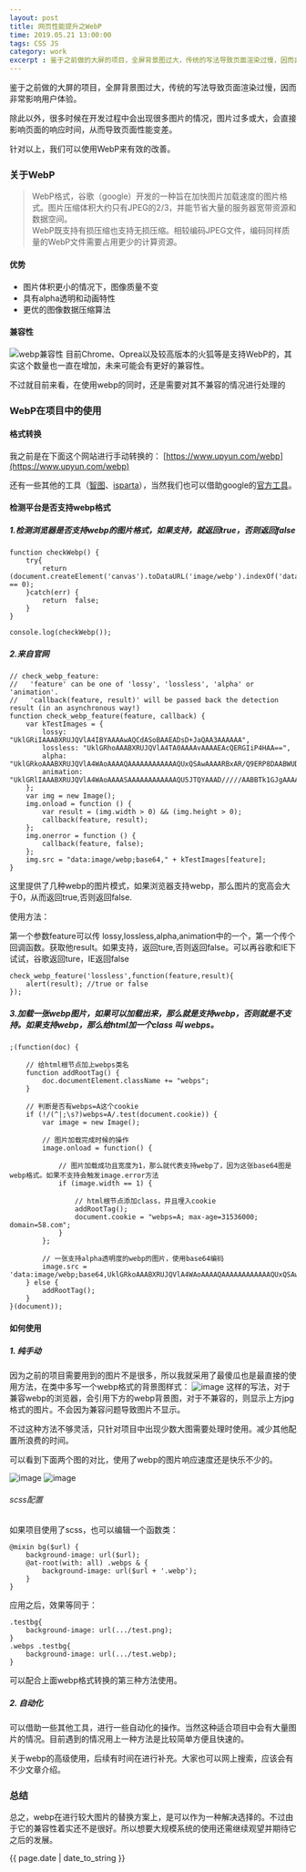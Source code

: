 ```yaml
---
layout: post
title: 网页性能提升之WebP
time: 2019.05.21 13:00:00
tags: CSS JS
category: work
excerpt : 鉴于之前做的大屏的项目，全屏背景图过大，传统的写法导致页面渲染过慢，因而非常影响用户体验。除此以外，很多时候在开发过程中会出现很多图片的情况，图片过多或大，会直接影响页面的响应时间，从而导致页面性能变差。针对以上，我们可以使用WebP来有效的改善。
---
```


鉴于之前做的大屏的项目，全屏背景图过大，传统的写法导致页面渲染过慢，因而非常影响用户体验。

除此以外，很多时候在开发过程中会出现很多图片的情况，图片过多或大，会直接影响页面的响应时间，从而导致页面性能变差。

针对以上，我们可以使用WebP来有效的改善。

### 关于WebP
> WebP格式，谷歌（google）开发的一种旨在加快图片加载速度的图片格式。图片压缩体积大约只有JPEG的2/3，并能节省大量的服务器宽带资源和数据空间。<br/>WebP既支持有损压缩也支持无损压缩。相较编码JPEG文件，编码同样质量的WebP文件需要占用更少的计算资源。

#### 优势
+ 图片体积更小的情况下，图像质量不变
+ 具有alpha透明和动画特性
+ 更优的图像数据压缩算法

#### 兼容性
![webp兼容性](https://seven777777.github.io/myblog/images/post/2019-05-21-webp/1.png)
目前Chrome、Oprea以及较高版本的火狐等是支持WebP的，其实这个数量也一直在增加，未来可能会有更好的兼容性。

不过就目前来看，在使用webp的同时，还是需要对其不兼容的情况进行处理的


### WebP在项目中的使用
#### 格式转换
我之前是在下面这个网站进行手动转换的：
[https://www.upyun.com/webp](https://www.upyun.com/webp)

还有一些其他的工具（[智图](https://zhitu.isux.us/)、[isparta](http://isparta.github.io/index.html)），当然我们也可以借助google的[官方工具](https://developers.google.com/speed/webp/)。

#### 检测平台是否支持webp格式
##### 1.检测浏览器是否支持webp的图片格式，如果支持，就返回true，否则返回false
```
function checkWebp() {
    try{
        return (document.createElement('canvas').toDataURL('image/webp').indexOf('data:image/webp') == 0);
    }catch(err) {
        return  false;
    }
}

console.log(checkWebp());
```
##### 2.来自官网

```
// check_webp_feature:
//   'feature' can be one of 'lossy', 'lossless', 'alpha' or 'animation'.
//   'callback(feature, result)' will be passed back the detection result (in an asynchronous way!)
function check_webp_feature(feature, callback) {
    var kTestImages = {
        lossy: "UklGRiIAAABXRUJQVlA4IBYAAAAwAQCdASoBAAEADsD+JaQAA3AAAAAA",
        lossless: "UklGRhoAAABXRUJQVlA4TA0AAAAvAAAAEAcQERGIiP4HAA==",
        alpha: "UklGRkoAAABXRUJQVlA4WAoAAAAQAAAAAAAAAAAAQUxQSAwAAAARBxAR/Q9ERP8DAABWUDggGAAAABQBAJ0BKgEAAQAAAP4AAA3AAP7mtQAAAA==",
        animation: "UklGRlIAAABXRUJQVlA4WAoAAAASAAAAAAAAAAAAQU5JTQYAAAD/////AABBTk1GJgAAAAAAAAAAAAAAAAAAAGQAAABWUDhMDQAAAC8AAAAQBxAREYiI/gcA"
    };
    var img = new Image();
    img.onload = function () {
        var result = (img.width > 0) && (img.height > 0);
        callback(feature, result);
    };
    img.onerror = function () {
        callback(feature, false);
    };
    img.src = "data:image/webp;base64," + kTestImages[feature];
}
```
这里提供了几种webp的图片模式，如果浏览器支持webp，那么图片的宽高会大于0，从而返回true,否则返回false.

使用方法：

第一个参数feature可以传 lossy,lossless,alpha,animation中的一个，第一个传个回调函数。获取他result。如果支持，返回ture,否则返回false。可以再谷歌和IE下试试，谷歌返回ture，IE返回false

```
check_webp_feature('lossless',function(feature,result){
    alert(result); //true or false
});
```
##### 3.加载一张webp图片，如果可以加载出来，那么就是支持webp，否则就是不支持。如果支持webp，那么给html加一个class 叫 webps。

```
;(function(doc) {

    // 给html根节点加上webps类名
    function addRootTag() {
        doc.documentElement.className += "webps";
    }

    // 判断是否有webps=A这个cookie
    if (!/(^|;\s?)webps=A/.test(document.cookie)) {
        var image = new Image();

        // 图片加载完成时候的操作
        image.onload = function() {

            // 图片加载成功且宽度为1，那么就代表支持webp了，因为这张base64图是webp格式。如果不支持会触发image.error方法
            if (image.width == 1) {

                // html根节点添加class，并且埋入cookie
                addRootTag();
                document.cookie = "webps=A; max-age=31536000; domain=58.com";
            }
        };

        // 一张支持alpha透明度的webp的图片，使用base64编码
        image.src = 'data:image/webp;base64,UklGRkoAAABXRUJQVlA4WAoAAAAQAAAAAAAAAAAAQUxQSAwAAAARBxAR/Q9ERP8DAABWUDggGAAAABQBAJ0BKgEAAQAAAP4AAA3AAP7mtQAAAA==';
    } else {
        addRootTag();
    }
}(document));
```
#### 如何使用
##### 1. 纯手动
因为之前的项目需要用到的图片不是很多，所以我就采用了最傻瓜也是最直接的使用方法，在类中多写一个webp格式的背景图样式：
![image](https://seven777777.github.io/myblog/images/post/2019-05-21-webp/2.png)
这样的写法，对于兼容webp的浏览器，会引用下方的webp背景图，对于不兼容的，则显示上方jpg格式的图片。不会因为兼容问题导致图片不显示。

不过这种方法不够灵活，只针对项目中出现少数大图需要处理时使用。减少其他配置所浪费的时间。

可以看到下面两个图的对比，使用了webp的图片响应速度还是快乐不少的。

![image](https://seven777777.github.io/myblog/images/post/2019-05-21-webp/3.png)
![image](https://seven777777.github.io/myblog/images/post/2019-05-21-webp/4.png)

###### scss配置
如果项目使用了scss，也可以编辑一个函数类：

```
@mixin bg($url) {
    background-image: url($url);
    @at-root(with: all) .webps & {
        background-image: url($url + '.webp');
    }
}
```
应用之后，效果等同于：

```
.testbg{
    background-image: url(.../test.png);
}
.webps .testbg{
    background-image: url(.../test.webp);
}
```
可以配合上面webp格式转换的第三种方法使用。

##### 2. 自动化
可以借助一些其他工具，进行一些自动化的操作。当然这种适合项目中会有大量图片的情况。目前遇到的情况用上一种方法是比较简单方便且快速的。

关于webp的高级使用，后续有时间在进行补充。大家也可以网上搜索，应该会有不少文章介绍。


### 总结
总之，webp在进行较大图片的替换方案上，是可以作为一种解决选择的。不过由于它的兼容性着实还不是很好。所以想要大规模系统的使用还需继续观望并期待它之后的发展。

<p>{{ page.date | date_to_string }}</p>
